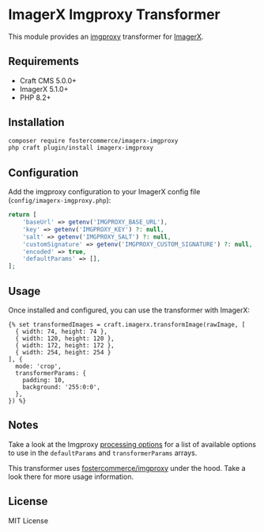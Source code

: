 # ImagerX Imgproxy Transformer

This module provides an [imgproxy](https://imgproxy.net/) transformer for [ImagerX](https://github.com/spacecatninja/craft-imager-x).

## Requirements

- Craft CMS 5.0.0+
- ImagerX 5.1.0+
- PHP 8.2+

## Installation

```bash
composer require fostercommerce/imagerx-imgproxy
php craft plugin/install imagerx-imgproxy
```

## Configuration

Add the imgproxy configuration to your ImagerX config file (`config/imagerx-imgproxy.php`):

```php
return [
    'baseUrl' => getenv('IMGPROXY_BASE_URL'),
    'key' => getenv('IMGPROXY_KEY') ?: null,
    'salt' => getenv('IMGPROXY_SALT') ?: null,
    'customSignature' => getenv('IMGPROXY_CUSTOM_SIGNATURE') ?: null,
    'encoded' => true,
    'defaultParams' => [],
];
```

## Usage

Once installed and configured, you can use the transformer with ImagerX:

```twig
{% set transformedImages = craft.imagerx.transformImage(rawImage, [
  { width: 74, height: 74 },
  { width: 120, height: 120 },
  { width: 172, height: 172 },
  { width: 254, height: 254 }
], {
  mode: 'crop',
  transformerParams: {
    padding: 10,
    background: '255:0:0',
  },
}) %}
```

## Notes

Take a look at the Imgproxy [processing options](https://docs.imgproxy.net/usage/processing#processing-options) for a list of available options to use in the `defaultParams` and `transformerParams` arrays.

This transformer uses [fostercommerce/imgproxy](https://github.com/fostercommerce/imgproxy-php) under the hood. Take a look there for more usage information.

## License

MIT License 

